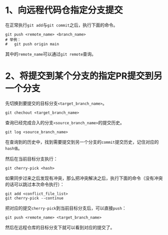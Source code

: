 # 1、向远程代码仓指定分支提交

在正常执行`git add`与`git commit`之后，执行下面的命令。

```shell
git push <remote_name> <branch_name>
# 举例：
#   git push origin main
```

其中的`remote_name`可以通过`git remote`查询。

# 2、将提交到某个分支的指定PR提交到另一个分支

先切换到要提交的目标分支`<target_branch_name>`。

```shell
git chechout <target_branch_name>
```

查询已经完成合入的分支`<source_branch_name>`的提交历史。

```shell
git log <source_branch_name>
```

在查询到的历史中，找到需要提交到另一个分支的`commit`提交历史，记住对应的`hash值`。

然后在当前目标分支执行：

```shell
git cherry-pick <hash>
```

如果同步过来之后发现有冲突，那么把冲突解决之后，执行下面的命令（没有冲突的话可以跳过本次命令执行）：

```shell
git add <conflict_file_list>
git cherry-pick --continue
```

把对应的提交`cherry-pick`到当前目标分支后，可以直接`push`：

```shell
git push <remote_name> <target_branch_name>
```

然后在远程仓库的目标分支下就可以看到对应的提交了。